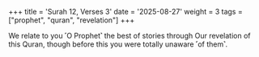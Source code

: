 +++
title = 'Surah 12, Verses 3'
date = '2025-08-27'
weight = 3
tags = ["prophet", "quran", "revelation"]
+++

We relate to you ˹O Prophet˺ the best of stories through Our revelation of this Quran, though before this you were totally unaware ˹of them˺.